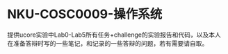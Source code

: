 # NKU-COSC0009-操作系统
提供ucore实验中Lab0-Lab5所有任务+challenge的实验报告和代码，以及本人在准备答辩时写的一些笔记，和记录的一些答辩的问题，若有需要请自取。

